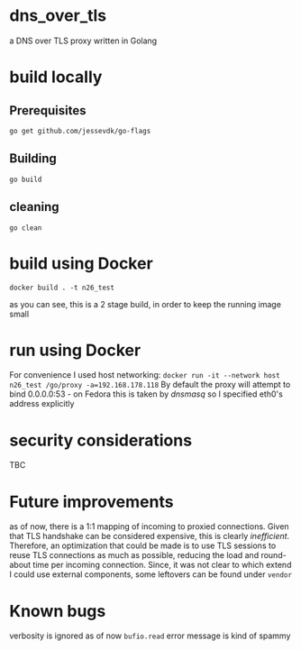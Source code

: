 # dns_over_tls
a DNS over TLS proxy written in Golang
# build locally
## Prerequisites
```go get github.com/jessevdk/go-flags```
## Building
```go build```
## cleaning
```go clean```
# build using Docker
```docker build . -t n26_test```

as you can see, this is a 2 stage build, in order to keep the running image small
# run using Docker
For convenience I used host networking:
```docker run -it --network host n26_test /go/proxy -a=192.168.178.118```
By default the proxy will attempt to bind 0.0.0.0:53 - on Fedora this is taken
by *dnsmasq* so I specified eth0's address explicitly
# security considerations
TBC
# Future improvements
as of now, there is a 1:1 mapping of incoming to proxied connections.
Given that TLS handshake can be considered expensive, this is clearly *inefficient*.
Therefore, an optimization that could be made is to use TLS sessions to reuse
TLS connections as much as possible, reducing the load and round-about time per 
incoming connection. Since, it was not clear to which extend I could use external
components, some leftovers can be found under ```vendor```
# Known bugs
verbosity is ignored as of now
```bufio.read``` error message is kind of spammy
